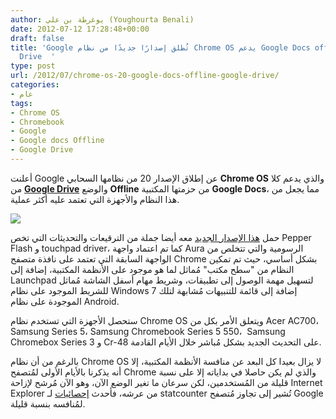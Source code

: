 ```yaml
---
author: يوغرطة بن علي (Youghourta Benali)
date: 2012-07-12 17:28:48+00:00
draft: false
title: 'Google تُطلق إصدارًا جديدًا من نظام Chrome OS يدعم Google Docs offline وGoogle
  Drive  '
type: post
url: /2012/07/chrome-os-20-google-docs-offline-google-drive/
categories:
- عام
tags:
- Chrome OS
- Chromebook
- Google
- Google docs Offline
- Google Drive
---
```


أعلنت Google عن إطلاق الإصدار 20 من نظامها السحابي **Chrome OS** والذي يدعم كلا من **[Google Drive](http://www.it-scoop.com/2012/04/google-drive/)** والوضع **Offline** من حزمتها المكتبية **Google Docs**، مما يجعل من هذا النظام والأجهزة التي تعتمد عليه أكثر عملية.




[![](http://www.it-scoop.com/wp-content/uploads/2012/07/chrome-os.jpg)
](http://www.it-scoop.com/wp-content/uploads/2012/07/chrome-os.jpg)




حمل [هذا الإصدار الجديد](http://googlechromereleases.blogspot.fr/2012/07/stable-channel-updates-for-chromebooks.html) معه أيضا جملة من الترقيعات والتحديثات التي تخص Pepper Flash و touchpad driver، كما تم اعتماد واجهة Aura الرسومية والتي تتخلص من الواجهة السابقة التي تعتمد على نافذة متصفح Chrome بشكل أساسي، حيث تم تمكين النظام من "سطح مكتب" مُماثل لما هو موجود على الأنظمة المكتبية، إضافة إلى Launchpad لتسهيل مهمة الوصول إلى تطبيقات، وشريط مهام أسفل الشاشة مُماثل للشريط الموجود على نظام Windows 7 إضافة إلى قائمة للتنبيهات مُشابهة لتلك الموجودة على نظام Android.




ستحصل الأجهزة التي تستخدم نظام Chrome OS ويتعلق الأمر بكل من Acer AC700، Samsung Series 5، Samsung Chromebook Series 5 550،  Samsung Chromebox Series 3 و Cr-48 على التحديث الجديد بشكل مُباشر خلال الأيام القادمة.




بالرغم من أن نظام Chrome OS لا يزال بعيدا كل البعد عن منافسة الأنظمة المكتبية، إلا أنه يذكرنا بالأيام الأولى لمُتصفح Chrome والذي لم يكن حاصلا في بداياته إلا على نسبة قليلة من المُستخدمين، لكن سرعان ما تغير الوضع الآن، وهو الآن مُرشح لإزاحة Internet Explorer من عرشه، فأحدث [إحصائيات](http://gs.statcounter.com/) لـ statcounter تُشير إلى تجاوز مُتصفح Google لمُنافسه بنسبة قليلة.
